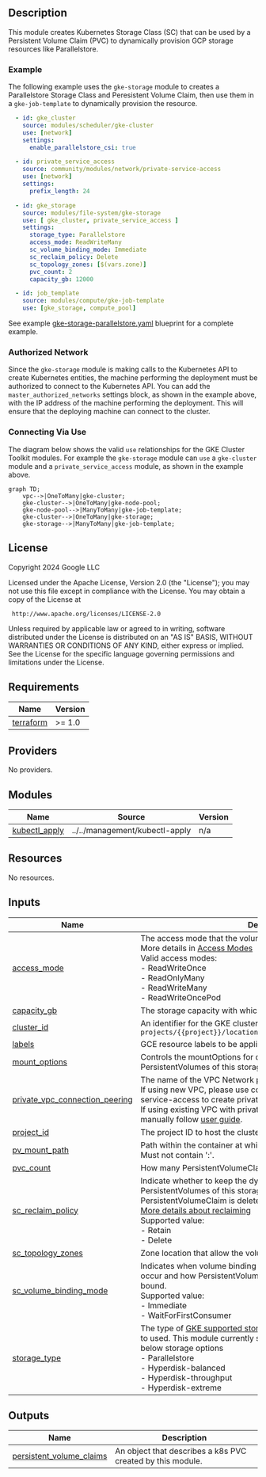 ## Description

This module creates Kubernetes Storage Class (SC) that can be used by a Persistent Volume Claim (PVC)
to dynamically provision GCP storage resources like Parallelstore.

### Example

The following example uses the `gke-storage` module to creates a Parallelstore Storage Class and Peresistent Volume Claim,
then use them in a `gke-job-template` to dynamically provision the resource.

```yaml
  - id: gke_cluster
    source: modules/scheduler/gke-cluster
    use: [network]
    settings:
      enable_parallelstore_csi: true

  - id: private_service_access
    source: community/modules/network/private-service-access
    use: [network]
    settings:
      prefix_length: 24

  - id: gke_storage
    source: modules/file-system/gke-storage
    use: [ gke_cluster, private_service_access ]
    settings:
      storage_type: Parallelstore
      access_mode: ReadWriteMany
      sc_volume_binding_mode: Immediate
      sc_reclaim_policy: Delete
      sc_topology_zones: [$(vars.zone)]
      pvc_count: 2
      capacity_gb: 12000

  - id: job_template
    source: modules/compute/gke-job-template
    use: [gke_storage, compute_pool]
```

See example
[gke-storage-parallelstore.yaml](../../../examples/README.md#gke-storage-parallelstoreyaml--) blueprint
for a complete example.

### Authorized Network

Since the `gke-storage` module is making calls to the Kubernetes API
to create Kubernetes entities, the machine performing the deployment must be
authorized to connect to the Kubernetes API. You can add the
`master_authorized_networks` settings block, as shown in the example above, with
the IP address of the machine performing the deployment. This will ensure that
the deploying machine can connect to the cluster.

### Connecting Via Use

The diagram below shows the valid `use` relationships for the GKE Cluster Toolkit
modules. For example the `gke-storage` module can `use` a
`gke-cluster` module and a `private_service_access` module, as shown in the example above.

```mermaid
graph TD;
    vpc-->|OneToMany|gke-cluster;
    gke-cluster-->|OneToMany|gke-node-pool;
    gke-node-pool-->|ManyToMany|gke-job-template;
    gke-cluster-->|OneToMany|gke-storage;
    gke-storage-->|ManyToMany|gke-job-template;
```

## License

<!-- BEGINNING OF PRE-COMMIT-TERRAFORM DOCS HOOK -->
Copyright 2024 Google LLC

Licensed under the Apache License, Version 2.0 (the "License");
you may not use this file except in compliance with the License.
You may obtain a copy of the License at

     http://www.apache.org/licenses/LICENSE-2.0

Unless required by applicable law or agreed to in writing, software
distributed under the License is distributed on an "AS IS" BASIS,
WITHOUT WARRANTIES OR CONDITIONS OF ANY KIND, either express or implied.
See the License for the specific language governing permissions and
limitations under the License.

## Requirements

| Name | Version |
|------|---------|
| <a name="requirement_terraform"></a> [terraform](#requirement\_terraform) | >= 1.0 |

## Providers

No providers.

## Modules

| Name | Source | Version |
|------|--------|---------|
| <a name="module_kubectl_apply"></a> [kubectl\_apply](#module\_kubectl\_apply) | ../../management/kubectl-apply | n/a |

## Resources

No resources.

## Inputs

| Name | Description | Type | Default | Required |
|------|-------------|------|---------|:--------:|
| <a name="input_access_mode"></a> [access\_mode](#input\_access\_mode) | The access mode that the volume can be mounted to the host/pod. More details in [Access Modes](https://kubernetes.io/docs/concepts/storage/persistent-volumes/#access-modes)<br>Valid access modes:<br>- ReadWriteOnce<br>- ReadOnlyMany<br>- ReadWriteMany<br>- ReadWriteOncePod | `string` | n/a | yes |
| <a name="input_capacity_gb"></a> [capacity\_gb](#input\_capacity\_gb) | The storage capacity with which to create the persistent volume. | `number` | n/a | yes |
| <a name="input_cluster_id"></a> [cluster\_id](#input\_cluster\_id) | An identifier for the GKE cluster in the format `projects/{{project}}/locations/{{location}}/clusters/{{cluster}}` | `string` | n/a | yes |
| <a name="input_labels"></a> [labels](#input\_labels) | GCE resource labels to be applied to resources. Key-value pairs. | `map(string)` | n/a | yes |
| <a name="input_mount_options"></a> [mount\_options](#input\_mount\_options) | Controls the mountOptions for dynamically provisioned PersistentVolumes of this storage class. | `string` | `null` | no |
| <a name="input_private_vpc_connection_peering"></a> [private\_vpc\_connection\_peering](#input\_private\_vpc\_connection\_peering) | The name of the VPC Network peering connection.<br>If using new VPC, please use community/modules/network/private-service-access to create private-service-access and<br>If using existing VPC with private-service-access enabled, set this manually follow [user guide](https://cloud.google.com/parallelstore/docs/vpc). | `string` | `null` | no |
| <a name="input_project_id"></a> [project\_id](#input\_project\_id) | The project ID to host the cluster in. | `string` | n/a | yes |
| <a name="input_pv_mount_path"></a> [pv\_mount\_path](#input\_pv\_mount\_path) | Path within the container at which the volume should be mounted. Must not contain ':'. | `string` | `"/data"` | no |
| <a name="input_pvc_count"></a> [pvc\_count](#input\_pvc\_count) | How many PersistentVolumeClaims that will be created | `number` | `1` | no |
| <a name="input_sc_reclaim_policy"></a> [sc\_reclaim\_policy](#input\_sc\_reclaim\_policy) | Indicate whether to keep the dynamically provisioned PersistentVolumes of this storage class after the bound PersistentVolumeClaim is deleted.<br>[More details about reclaiming](https://kubernetes.io/docs/concepts/storage/persistent-volumes/#reclaiming)<br>Supported value:<br>- Retain<br>- Delete | `string` | n/a | yes |
| <a name="input_sc_topology_zones"></a> [sc\_topology\_zones](#input\_sc\_topology\_zones) | Zone location that allow the volumes to be dynamically provisioned. | `list(string)` | `null` | no |
| <a name="input_sc_volume_binding_mode"></a> [sc\_volume\_binding\_mode](#input\_sc\_volume\_binding\_mode) | Indicates when volume binding and dynamic provisioning should occur and how PersistentVolumeClaims should be provisioned and bound.<br>Supported value:<br>- Immediate<br>- WaitForFirstConsumer | `string` | `"WaitForFirstConsumer"` | no |
| <a name="input_storage_type"></a> [storage\_type](#input\_storage\_type) | The type of [GKE supported storage options](https://cloud.google.com/kubernetes-engine/docs/concepts/storage-overview)<br>to used. This module currently support dynamic provisioning for the below storage options<br>- Parallelstore<br>- Hyperdisk-balanced<br>- Hyperdisk-throughput<br>- Hyperdisk-extreme | `string` | n/a | yes |

## Outputs

| Name | Description |
|------|-------------|
| <a name="output_persistent_volume_claims"></a> [persistent\_volume\_claims](#output\_persistent\_volume\_claims) | An object that describes a k8s PVC created by this module. |
<!-- END OF PRE-COMMIT-TERRAFORM DOCS HOOK -->
